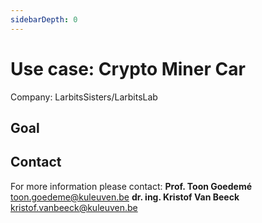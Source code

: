 ```yaml
---
sidebarDepth: 0
---
```


# Use case: Crypto Miner Car
Company: LarbitsSisters/LarbitsLab

## Goal

## Contact

For more information please contact:
**Prof. Toon Goedemé**
<toon.goedeme@kuleuven.be>
**dr. ing. Kristof Van Beeck**
<kristof.vanbeeck@kuleuven.be>